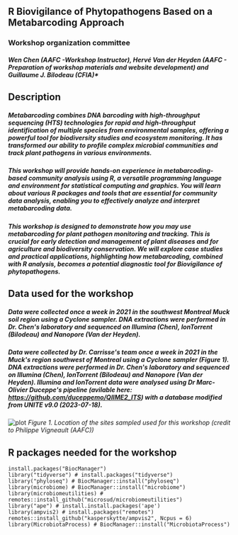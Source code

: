 ## R Biovigilance of Phytopathogens Based on a Metabarcoding Approach

### Workshop organization committee
##### Wen Chen (AAFC -Workshop Instructor), Hervé Van der Heyden (AAFC - Preparation of workshop materials and website development) and Guillaume J. Bilodeau (CFIA)*

## Description 
##### Metabarcoding combines DNA barcoding with high-throughput sequencing (HTS) technologies for rapid and high-throughput identification of multiple species from environmental samples, offering a powerful tool for biodiversity studies and ecosystem monitoring. It has transformed our ability to profile complex microbial communities and track plant pathogens in various environments. 

##### This workshop will provide hands-on experience in metabarcoding-based community analysis using R, a versatile programming language and environment for statistical computing and graphics. You will learn about various R packages and tools that are essential for community data analysis, enabling you to effectively analyze and interpret metabarcoding data. 

##### This workshop is designed to demonstrate how you may use metabarcoding for plant pathogen monitoring and tracking. This is crucial for early detection and management of plant diseases and for agriculture and biodiversity conservation. We will explore case studies and practical applications, highlighting how metabarcoding, combined with R analysis, becomes a potential diagnostic tool for Biovigilance of phytopathogens.

## Data used for the workshop  
##### Data were collected once a week in 2021 in the southwest Montreal Muck soil region using a Cyclone sampler. DNA extractions were performed in Dr. Chen's laboratory and sequenced on Illumina (Chen), IonTorrent (Bilodeau) and Nanopore (Van der Heyden).

##### Data were collected by Dr. Carrisse's team once a week in 2021 in the Muck's region southwest of Montreal using a Cyclone sampler (Figure 1). DNA extractions were performed in Dr. Chen's laboratory and sequenced on Illumina (Chen), IonTorrent (Bilodeau) and Nanopore (Van der Heyden). Illumina and IonTorrent data were analysed using Dr Marc-Olivier Duceppe's pipeline (avilable here: https://github.com/duceppemo/QIIME2_ITS) with a database modified from UNITE v9.0 (2023-07-18). 

![plot](https://github.com/hvanderheyden/Plant_Canada_2024_workshop.github.io/blob/main/Figures/presentation1.jpg)
*Figure 1. Location of the sites sampled used for this workshop (credit to Philippe Vigneault (AAFC))*

## R packages needed for the workshop  
```{r}
install.packages("BiocManager")
library("tidyverse") # install.packages("tidyverse")
library("phyloseq") # BiocManager::install("phyloseq")
library(microbiome) # BiocManager::install("microbiome")
library(microbiomeutilities) # remotes::install_github("microsud/microbiomeutilities")
library("ape") # install.install.packages('ape')
library(ampvis2) # install.packages("remotes") remotes::install_github("kasperskytte/ampvis2", Ncpus = 6)
library(MicrobiotaProcess) # BiocManager::install("MicrobiotaProcess")
``` 
